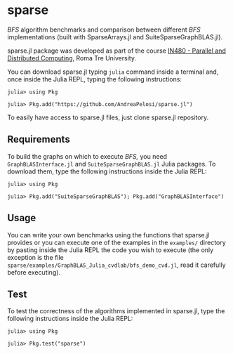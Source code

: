 # sparse
*BFS* algorithm benchmarks and comparison between different *BFS* implementations (built with SparseArrays.jl and SuiteSparseGraphBLAS.jl). 

sparse.jl package was developed as part of the course [IN480 - Parallel and Distributed Computing](http://www.dia.uniroma3.it/~paoluzzi/web/did/calcoloparallelo/2021/), Roma Tre University.

You can download sparse.jl typing `julia` command inside a terminal and, once inside the Julia REPL, typing the following instructions:

```
julia> using Pkg

julia> Pkg.add("https://github.com/AndreaPelosi/sparse.jl")
```

To easily have access to sparse.jl files, just clone sparse.jl repository.

## Requirements
To build the graphs on which to execute *BFS,* you need `GraphBLASInterface.jl` and `SuiteSparseGraphBLAS.jl` Julia packages. 
To download them, type the following instructions inside the Julia REPL:

```
julia> using Pkg

julia> Pkg.add("SuiteSparseGraphBLAS"); Pkg.add("GraphBLASInterface")
```

## Usage 

You can write your own benchmarks using the functions that sparse.jl provides or you can execute one of the examples in the `examples/` directory by pasting inside the Julia REPL the code you wish to execute (the only exception is the file `sparse/examples/GraphBLAS_Julia_cvdlab/bfs_demo_cvd.jl`, read it carefully before executing).

## Test

To test the correctness of the algorithms implemented in sparse.jl, type the following instructions inside the Julia REPL:

```
julia> using Pkg

julia> Pkg.test("sparse")
```